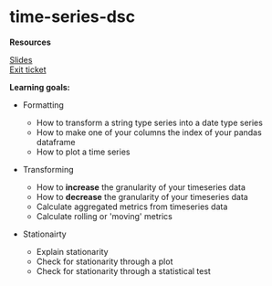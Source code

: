 # time-series-dsc

**Resources**

[Slides](https://docs.google.com/presentation/d/1dVamos7677WPgAJmsHdA0Yam-OWhlac8y8d6DiJEkD8/edit?usp=sharing)<br>
[Exit ticket](https://forms.gle/VB5i4QiUWFWtSTSe8)

**Learning goals:**
- Formatting
  - How to transform a string type series into a date type series
  - How to make one of your columns the index of your pandas dataframe
  - How to plot a time series

- Transforming
  - How to **increase** the granularity of your timeseries data
  - How to **decrease** the granularity of your timeseries data
  - Calculate aggregated metrics from timeseries data
  - Calculate rolling or 'moving' metrics

- Stationairty
  - Explain stationarity
  - Check for stationarity through a plot
  - Check for stationarity through a statistical test
